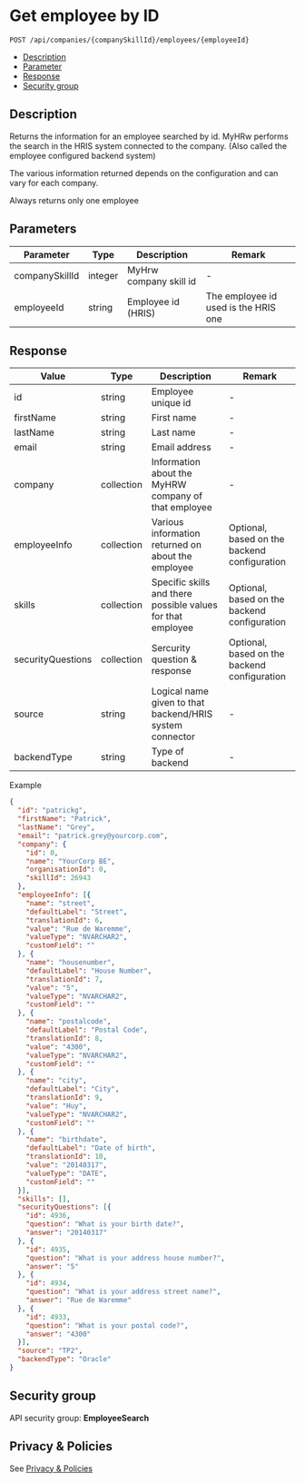 # Get employee by ID
```
POST /api/companies/{companySkillId}/employees/{employeeId}
```
* [Description](#description)
* [Parameter](#parameters)
* [Response](#response)
* [Security group](#security-group)

## Description

Returns the information for an employee searched by id. MyHRw performs the search in the HRIS system connected to the company. (Also called the employee configured backend system)

The various information returned depends on the configuration and can vary for each company.

Always returns only one employee

## Parameters

| Parameter       | Type    | Description             | Remark                                |
|-----------------|---------|-------------------------|---------------------------------------|
| companySkillId  | integer | MyHrw company skill id  | -                                     |
| employeeId      | string  | Employee id (HRIS)      | The employee id used is the HRIS one  |


## Response

| Value             | Type      | Description                                                 | Remark                                        |
|-------------------|-----------|-------------------------------------------------------------|-----------------------------------------------|
| id                |string     | Employee unique id                                          | -                                             |
| firstName         |string     | First name                                                  | -                                             |
| lastName          |string     | Last name                                                   | -                                             |
| email             |string     | Email address                                               | -                                             |
| company           |collection | Information about the MyHRW company of that employee        | -                                             |
| employeeInfo      |collection | Various information returned on about the employee          | Optional, based on the backend configuration  |
| skills            |collection | Specific skills and there possible values for that employee | Optional, based on the backend configuration  |
| securityQuestions |collection | Sercurity question & response                               | Optional, based on the backend configuration  |
| source            |string     | Logical name given to that backend/HRIS system connector    | -                                             |
| backendType       |string     | Type of backend                                             | -                                             |

Example

```json
{
  "id": "patrickg",
  "firstName": "Patrick",
  "lastName": "Grey",
  "email": "patrick.grey@yourcorp.com",
  "company": {
    "id": 0,
    "name": "YourCorp BE",
    "organisationId": 0,
    "skillId": 26943
  },
  "employeeInfo": [{
    "name": "street",
    "defaultLabel": "Street",
    "translationId": 6,
    "value": "Rue de Waremme",
    "valueType": "NVARCHAR2",
    "customField": ""
  }, {
    "name": "housenumber",
    "defaultLabel": "House Number",
    "translationId": 7,
    "value": "5",
    "valueType": "NVARCHAR2",
    "customField": ""
  }, {
    "name": "postalcode",
    "defaultLabel": "Postal Code",
    "translationId": 8,
    "value": "4300",
    "valueType": "NVARCHAR2",
    "customField": ""
  }, {
    "name": "city",
    "defaultLabel": "City",
    "translationId": 9,
    "value": "Huy",
    "valueType": "NVARCHAR2",
    "customField": ""
  }, {
    "name": "birthdate",
    "defaultLabel": "Date of birth",
    "translationId": 10,
    "value": "20140317",
    "valueType": "DATE",
    "customField": ""
  }],
  "skills": [],
  "securityQuestions": [{
    "id": 4936,
    "question": "What is your birth date?",
    "answer": "20140317"
  }, {
    "id": 4935,
    "question": "What is your address house number?",
    "answer": "5"
  }, {
    "id": 4934,
    "question": "What is your address street name?",
    "answer": "Rue de Waremme"
  }, {
    "id": 4933,
    "question": "What is your postal code?",
    "answer": "4300"
  }],
  "source": "TP2",
  "backendType": "Oracle"
}
```
## Security group

API security group: **EmployeeSearch**

## Privacy & Policies

See [Privacy & Policies](/docs/PrivacyAndPolicies)